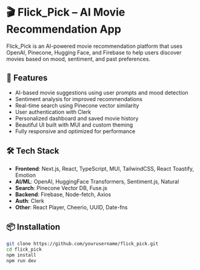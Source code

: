 # 🎬 Flick_Pick – AI Movie Recommendation App

Flick_Pick is an AI-powered movie recommendation platform that uses OpenAI, Pinecone, Hugging Face, and Firebase to help users discover movies based on mood, sentiment, and past preferences.

## 🚀 Features

- AI-based movie suggestions using user prompts and mood detection
- Sentiment analysis for improved recommendations
- Real-time search using Pinecone vector similarity
- User authentication with Clerk
- Personalized dashboard and saved movie history
- Beautiful UI built with MUI and custom theming
- Fully responsive and optimized for performance

## 🛠 Tech Stack

- **Frontend**: Next.js, React, TypeScript, MUI, TailwindCSS, React Toastify, Emotion
- **AI/ML**: OpenAI, HuggingFace Transformers, Sentiment.js, Natural
- **Search**: Pinecone Vector DB, Fuse.js
- **Backend**: Firebase, Node-fetch, Axios
- **Auth**: Clerk
- **Other**: React Player, Cheerio, UUID, Date-fns

## 📦 Installation

```bash
git clone https://github.com/yourusername/flick_pick.git
cd flick_pick
npm install
npm run dev
